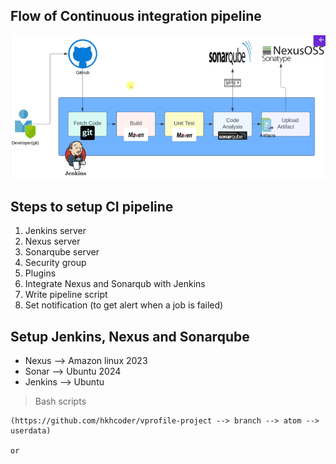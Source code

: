 ## Flow of Continuous integration pipeline

![CI-flow](CI-pipeline-flow.png)

## Steps to setup CI pipeline
1. Jenkins server
2. Nexus server
3. Sonarqube server
4. Security group
5. Plugins
6. Integrate Nexus and Sonarqub with Jenkins
7. Write pipeline script
8. Set notification (to get alert when a job is failed)

## Setup Jenkins, Nexus and Sonarqube
* Nexus --> Amazon linux 2023
* Sonar --> Ubuntu 2024
* Jenkins --> Ubuntu
> Bash scripts 

    (https://github.com/hkhcoder/vprofile-project --> branch --> atom --> userdata)
    
    or


